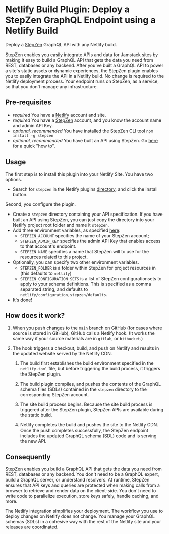 # Netlify Build Plugin: Deploy a StepZen GraphQL Endpoint using a Netlify Build

Deploy a [StepZen](http://stepzen.com) GraphQL API with any Netlify build.

StepZen enables you easily integrate APIs and data for Jamstack sites by making
it easy to build a GraphQL API that gets the data you need from REST, databases
or any backend. After you've built a GraphQL API to power a site's static assets
or dynamic experiences, the StepZen plugin enables you to easily integrate the
API in a Netlify build. No change is required to the Netlify deployment process.
Your endpoint runs on StepZen, as a service, so that you don't manage any
infrastructure.

## Pre-requisites

- _required_ You have a [Netlify](http://netlify.com) account and site.
- _required_ You have a [StepZen](http://stepzen.com) account, and you know the
  account name and admin API Key.
- _optional, recommended_ You have installed the StepZen CLI tool
  `npm install -g stepzen`
- _optional, recommended_ You have built an API using StepZen. Go
  [here](https://www.stepzen.com/developers) for a quick "how to".

## Usage

The first step is to install this plugin into your Netlify Site. You have two
options.

- Search for `stepzen` in the Netlify plugins
  [directory](https://app.netlify.com/plugins), and click the install button.

Second, you configure the plugin.

- Create a `stepzen` directory containing your API specification. If you have
  built an API using StepZen, you can just copy the directory into your Netlify
  project root folder and name it `stepzen`.
- Add three environment variables, as specified
  [here](https://docs.netlify.com/configure-builds/environment-variables/#declare-variables):
  - `STEPZEN_ACCOUNT` specifies the name of your StepZen account;
  - `STEPZEN_ADMIN_KEY` specifies the admin API Key that enables access to that
    account's endpoint.
  - `STEPZEN_NAME` specifies a name that StepZen will to use for the resources
    related to this project.
- Optionally, you can specify two other environment variables.
  - `STEPZEN_FOLDER` is a folder within StepZen for project resources in (this
    defaults to `netlify`)
  - `STEPZEN_CONFIGURATION_SETS` is a list of StepZen configurationsets to apply
    to your schema definitions. This is specified as a comma separated string,
    and defaults to `netlify/configuration,stepzen/defaults`.
- It's done!

## How does it work?

1. When you push changes to the `main` branch on GitHub (for cases where source
   is stored in GitHub), GitHub calls a Netlify hook. (It works the same way if
   your source materials are in `gitlab`, or `bitbucket`.)

2. The hook triggers a checkout, build, and push on Netlify and results in the
   updated website served by the Netlify CDN.

   1. The build first establishes the build environment specified in the
      `netlify.toml` file, but before triggering the build process, it triggers
      the StepZen plugin.

   2. The build plugin compiles, and pushes the contents of the GraphQL schema
      files (SDLs) contained in the `stepzen` directory to the corresponding
      StepZen account.

   3. The site build process begins. Because the site build process is triggered
      after the StepZen plugin, StepZen APIs are available during the static
      build.

   4. Netlify completes the build and pushes the site to the Netlify CDN. Once
      the push completes successfully, the StepZen endpoint includes the updated
      GraphQL schema (SDL) code and is serving the new API.

## Consequently

StepZen enables you build a GraphQL API that gets the data you need from REST,
databases or any backend. You don't need to be a GraphQL expert, build a GraphQL
server, or understand resolvers. At runtime, StepZen ensures that API keys and
queries are protected when making calls from a browser to retrieve and render
data on the client-side. You don't need to write code to parallelize execution,
store keys safely, handle caching, and more.

The Netlify integration simplifies your deployment. The workflow you use to
deploy changes on Netlify does not change. You manage your GraphQL schemas
(SDLs) in a cohesive way with the rest of the Netlify site and your releases are
coordinated.
